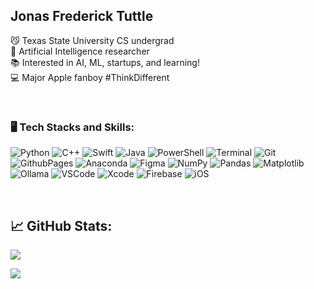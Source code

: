 ## Jonas Frederick Tuttle

😼 Texas State University CS undergrad<br>
🔬 Artificial Intelligence researcher<br>
📚 Interested in AI, ML, startups, and learning!<br>
💻 Major Apple fanboy #ThinkDifferent<br>

<br>

### 🖥️ Tech Stacks and Skills:
![Python](https://img.shields.io/badge/Python-3670A0?style=flat&logo=python&logoColor=ffdd54)
![C++](https://img.shields.io/badge/C++-%2300599C.svg?style=flat&logo=c%2B%2B&logoColor=white)
![Swift](https://img.shields.io/badge/Swift-F54A2A?style=flat&logo=swift&logoColor=white)
![Java](https://img.shields.io/badge/Java-%23ED8B00.svg?style=flat&logo=openjdk&logoColor=white)
![PowerShell](https://img.shields.io/badge/PowerShell-%235391FE.svg?style=flat&logo=powershell&logoColor=white)
![Terminal](https://img.shields.io/badge/Terminal-%234D4D4D.svg?style=flat&logo=windows-terminal&logoColor=white)
![Git](https://img.shields.io/badge/Git-F05032?style=flat&logo=git&logoColor=white)
![GithubPages](https://img.shields.io/badge/GitHub%20Pages-121013?style=flat&logo=github&logoColor=white)
![Anaconda](https://img.shields.io/badge/Anaconda-%2344A833.svg?style=flat&logo=anaconda&logoColor=white)
![Figma](https://img.shields.io/badge/Figma-%23F24E1E.svg?style=flat&logo=figma&logoColor=white)
![NumPy](https://img.shields.io/badge/NumPy-%23013243.svg?style=flat&logo=numpy&logoColor=white)
![Pandas](https://img.shields.io/badge/pandas-%23150458.svg?style=flat&logo=pandas&logoColor=white)
![Matplotlib](https://img.shields.io/badge/Matplotlib-%23ffffff.svg?style=flat&logo=Matplotlib&logoColor=black)
![Ollama](https://img.shields.io/badge/Ollama-000000?style=flat&logo=ollama&logoColor=white)
![VSCode](https://img.shields.io/badge/VSCode-0078d7.svg?style=flat&logo=visual-studio-code&logoColor=white)
![Xcode](https://img.shields.io/badge/Xcode-1575F9?style=flat&logo=xcode&logoColor=white)
![Firebase](https://img.shields.io/badge/Firebase-FFCA28?style=flat&logo=firebase&logoColor=black)
![iOS](https://img.shields.io/badge/iOS-000000?style=flat&logo=apple&logoColor=white)

<br>

## 📈 GitHub Stats:
![](https://github-readme-streak-stats.herokuapp.com/?user=jonastuttle&theme=onedark&hide_border=false)<br/>

[![](https://visitcount.itsvg.in/api?id=jonastuttle&icon=4&color=7)](https://visitcount.itsvg.in)

<!--
**jonastuttle/jonastuttle** is a ✨ _special_ ✨ repository because its `README.md` (this file) appears on your GitHub profile.

Here are some ideas to get you started:

- 🔭 I’m currently working on ...
- 🌱 I’m currently learning ...
- 👯 I’m looking to collaborate on ...
- 🤔 I’m looking for help with ...
- 💬 Ask me about ...
- 📫 How to reach me: ...
- 😄 Pronouns: ...
- ⚡ Fun fact: ...
-->
